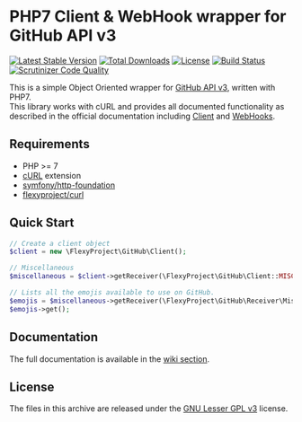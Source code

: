 # PHP7 Client & WebHook wrapper for GitHub API v3
[![Latest Stable Version](https://poser.pugx.org/flexyproject/githubapi/v/stable)](https://packagist.org/packages/flexyproject/githubapi)
[![Total Downloads](https://poser.pugx.org/flexyproject/githubapi/downloads)](https://packagist.org/packages/flexyproject/githubapi)
[![License](https://poser.pugx.org/flexyproject/githubapi/license)](https://packagist.org/packages/flexyproject/githubapi)
[![Build Status](https://travis-ci.org/FlexyProject/GitHubAPI.svg?branch=master)](https://travis-ci.org/FlexyProject/GitHubAPI)
[![Scrutinizer Code Quality](https://scrutinizer-ci.com/g/FlexyProject/GitHubAPI/badges/quality-score.png?b=master)](https://scrutinizer-ci.com/g/FlexyProject/GitHubAPI/?branch=master)

This is a simple Object Oriented wrapper for [GitHub API v3](http://developer.github.com/v3/), written with PHP7.  
This library works with cURL and provides all documented functionality as described in the official documentation including [Client](https://developer.github.com/v3/) and [WebHooks](https://developer.github.com/webhooks/).  

## Requirements
* PHP >= 7
* [cURL](http://php.net/manual/en/book.curl.php) extension
* [symfony/http-foundation](https://github.com/symfony/http-foundation)
* [flexyproject/curl](https://github.com/FlexyProject/Curl)

## Quick Start
```php
// Create a client object
$client = new \FlexyProject\GitHub\Client();

// Miscellaneous
$miscellaneous = $client->getReceiver(\FlexyProject\GitHub\Client::MISCELLANEOUS);

// Lists all the emojis available to use on GitHub.
$emojis = $miscellaneous->getReceiver(\FlexyProject\GitHub\Receiver\Miscellaneous::EMOJIS);
$emojis->get();
```

## Documentation
The full documentation is available in the [wiki section](https://github.com/FlexyProject/GitHubAPI/wiki).

## License
The files in this archive are released under the [GNU Lesser GPL v3](LICENSE.md) license.
